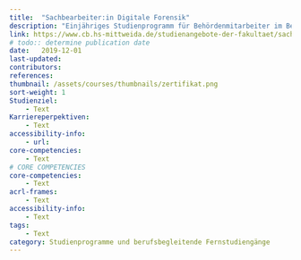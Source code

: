 ```yaml
---
title:  "Sachbearbeiter:in Digitale Forensik"
description: "Einjähriges Studienprogramm für Behördenmitarbeiter im Bereich der IT Forensik. Online Lehrangebot mit Zertifikatsabschluss "
link: https://www.cb.hs-mittweida.de/studienangebote-der-fakultaet/sachbearbeiter-digitale-forensik/
# todo:: determine publication date
date:   2019-12-01
last-updated:
contributors:
references:
thumbnail: /assets/courses/thumbnails/zertifikat.png
sort-weight: 1
Studienziel:
    - Text
Karriereperpektiven:
    - Text
accessibility-info:
    - url: 
core-competencies:
    - Text
# CORE COMPETENCIES
core-competencies:
    - Text
acrl-frames:
    - Text
accessibility-info:
    - Text
tags:
    - Text
category: Studienprogramme und berufsbegleitende Fernstudiengänge
---
```

